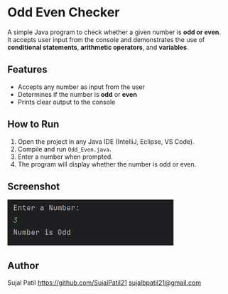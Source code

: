 # Odd Even Checker

A simple Java program to check whether a given number is **odd or even**.  
It accepts user input from the console and demonstrates the use of **conditional statements**, **arithmetic operators**, and **variables**.

## Features

- Accepts any number as input from the user
- Determines if the number is **odd** or **even**
- Prints clear output to the console

## How to Run

1. Open the project in any Java IDE (IntelliJ, Eclipse, VS Code).  
2. Compile and run `Odd_Even.java`.  
3. Enter a number when prompted.  
4. The program will display whether the number is odd or even.

## Screenshot

![Odd Even Output](Output.png)

## Author

Sujal Patil
  https://github.com/SujalPatil21
  sujalbpatil21@gmail.com
